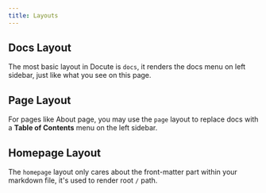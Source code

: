```yaml
---
title: Layouts
---
```


## Docs Layout

The most basic layout in Docute is `docs`, it renders the <router-link to="/docs/essentials/the-docute-instance#docs-and-nav">docs</router-link> menu on left sidebar, just like what you see on this page.


## Page Layout

For pages like About page, you may use the `page` layout to replace <router-link to="/docs/essentials/the-docute-instance#docs-and-nav">docs</router-link> with a __Table of Contents__ menu on the left sidebar.

## Homepage Layout

The `homepage` layout only cares about the front-matter part within your markdown file, it's used to render root `/` path.

